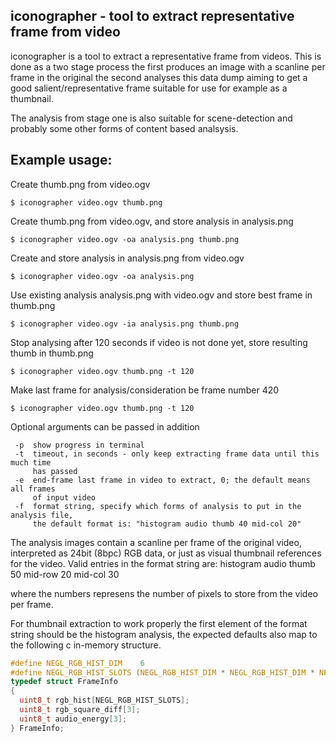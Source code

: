 iconographer - tool to extract representative frame from video
--------------------------------------------------------------

iconographer is a tool to extract a representative frame from videos.
This is done as a two stage process the first produces an image with
a scanline per frame in the original the second analyses this data dump
aiming to get a good salient/representative frame suitable for use
for example as a thumbnail.

The analysis from stage one is also suitable for scene-detection and
probably some other forms of content based analsysis.

Example usage:
--------------

Create thumb.png from video.ogv

    $ iconographer video.ogv thumb.png

Create thumb.png from video.ogv, and store analysis in analysis.png

    $ iconographer video.ogv -oa analysis.png thumb.png

Create and store analysis in analysis.png from video.ogv

    $ iconographer video.ogv -oa analysis.png

Use existing analysis analysis.png with video.ogv and store best frame in
thumb.png

    $ iconographer video.ogv -ia analysis.png thumb.png

Stop analysing after 120 seconds if video is not done yet, store resulting
thumb in thumb.png

    $ iconographer video.ogv thumb.png -t 120

Make last frame for analysis/consideration be frame number 420

    $ iconographer video.ogv thumb.png -t 120

Optional arguments can be passed in addition

     -p  show progress in terminal
     -t  timeout, in seconds - only keep extracting frame data until this much time
         has passed
     -e  end-frame last frame in video to extract, 0; the default means all frames
         of input video
     -f  format string, specify which forms of analysis to put in the analysis file,
         the default format is: "histogram audio thumb 40 mid-col 20"

The analysis images contain a scanline per frame of the original video,
interpreted as 24bit (8bpc) RGB data, or just as visual thumbnail references for the
video. Valid entries in the format string are:
  histogram
  audio
  thumb 50
  mid-row 20
  mid-col 30

where the numbers represens the number of pixels to store from the video per frame.

For thumbnail extraction to work properly the first element of the format
string should be the histogram analysis, the expected defaults also map to the
following c in-memory structure.
```c
#define NEGL_RGB_HIST_DIM    6 
#define NEGL_RGB_HIST_SLOTS (NEGL_RGB_HIST_DIM * NEGL_RGB_HIST_DIM * NEGL_RGB_HIST_DIM)
typedef struct FrameInfo
{
  uint8_t rgb_hist[NEGL_RGB_HIST_SLOTS];
  uint8_t rgb_square_diff[3];
  uint8_t audio_energy[3];
} FrameInfo;
```
